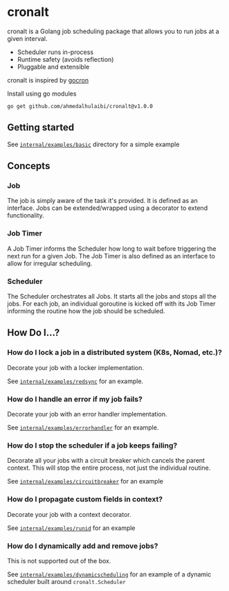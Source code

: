 # cronalt

cronalt is a Golang job scheduling package that allows you to run jobs at a given interval.
- Scheduler runs in-process
- Runtime safety (avoids reflection)
- Pluggable and extensible

cronalt is inspired by [gocron](https://github.com/go-co-op/gocron)

Install using go modules

```shell
go get github.com/ahmedalhulaibi/cronalt@v1.0.0
```

## Getting started

See [`internal/examples/basic`](internal/examples/basic) directory for a simple example

## Concepts

### Job

The job is simply aware of the task it's provided. It is defined as an interface. Jobs can be extended/wrapped using a decorator to extend functionality.

### Job Timer

A Job Timer informs the Scheduler how long to wait before triggering the next run for a given Job. The Job Timer is also defined as an interface to allow for irregular scheduling.

### Scheduler

The Scheduler orchestrates all Jobs. It starts all the jobs and stops all the jobs. For each job, an individual goroutine is kicked off with its Job Timer informing the routine how the job should be scheduled.

## How Do I...?

### How do I lock a job in a distributed system (K8s, Nomad, etc.)?

Decorate your job with a locker implementation.

See [`internal/examples/redsync`](internal/examples/redsync) for an example.

### How do I handle an error if my job fails?

Decorate your job with an error handler implementation.

See [`internal/examples/errorhandler`](internal/examples/errorhandler) for an example.

### How do I stop the scheduler if a job keeps failing?

Decorate all your jobs with a circuit breaker which cancels the parent context. This will stop the entire process, not just the individual routine.

See [`internal/examples/circuitbreaker`](internal/examples/circuitbreaker) for an example

### How do I propagate custom fields in context?

Decorate your job with a context decorator.

See [`internal/examples/runid`](internal/examples/runid) for an example

### How do I dynamically add and remove jobs?

This is not supported out of the box.

See [`internal/examples/dynamicscheduling`](internal/examples/dynamicscheduling) for an example of a dynamic scheduler built around `cronalt.Scheduler`
